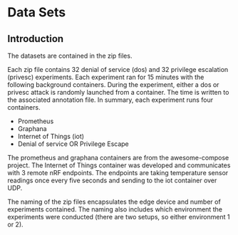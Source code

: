 # Data Sets

## Introduction
The datasets are contained in the zip files.

Each zip file contains 32 denial of service (dos) and 32 privilege escalation (privesc) experiments.   Each experiment ran for 15 minutes with the following background containers.  During the experiment, either a dos or privesc attack is randomly launched from a container.  The time is written to the associated annotation file.  In summary, each experiment runs four containers.

* Prometheus
* Graphana
* Internet of Things (iot)
* Denial of service OR Privilege Escape

The prometheus and graphana containers are from the awesome-compose project.  The Internet of Things container was developed and communicates with 3 remote nRF endpoints.  The endpoints are taking temperature sensor readings once every five seconds and sending to the iot container over UDP.

The naming of the zip files encapsulates the edge device and number of experiments contained.  The naming also includes which environment the experiments were conducted (there are two setups, so either environment 1 or 2).

